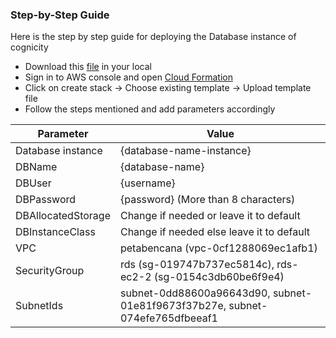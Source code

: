 ### Step-by-Step Guide

Here is the step by step guide for deploying the Database instance of cognicity

- Download this [file](https://github.com/Climate-Emergency-Software-Alliance/cognicity-docs/blob/main/templates/rds.yml) in your local 
- Sign in to AWS console and open [Cloud  Formation](https://ap-southeast-1.console.aws.amazon.com/cloudformation/home?region=ap-southeast-1#/stacks?filteringText=&filteringStatus=active&viewNested=true) 
- Click on create stack -> Choose existing template -> Upload template file
- Follow the steps mentioned and add parameters accordingly
  
| Parameter           | Value                                            |
|---------------------|--------------------------------------------------|
| Database instance   | {database-name-instance}                         |
| DBName              | {database-name}                                  |
| DBUser              | {username}                                       |
| DBPassword          | {password} (More than 8 characters)              |
| DBAllocatedStorage  | Change if needed or leave it to default          |
| DBInstanceClass     | Change if needed else leave it to default        |
| VPC                 | petabencana (vpc-0cf1288069ec1afb1)              |
| SecurityGroup       | rds (sg-019747b737ec5814c), rds-ec2-2 (sg-0154c3db60be6f9e4) |
| SubnetIds           | subnet-0dd88600a96643d90, subnet-01e81f9673f37b27e, subnet-074efe765dfbeeaf1 |
